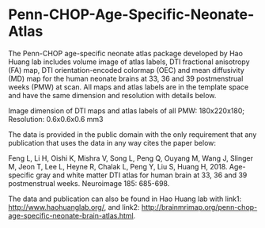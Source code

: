# Penn-CHOP-Age-Specific-Neonate-Atlas
The Penn-CHOP age-specific neonate atlas package developed by Hao Huang lab includes volume image of atlas labels, DTI fractional anisotropy (FA) map, DTI orientation-encoded colormap (OEC) and mean diffusivity (MD) map for the human neonate brains at 33, 36 and 39 postmenstrual weeks (PMW) at scan. All maps and atlas labels are in the template space and have the same dimension and resolution with details below. 
         
Image dimension of DTI maps and atlas labels of all PMW: 180x220x180;
Resolution: 0.6x0.6x0.6 mm3

The data is provided in the public domain with the only requirement that any publication that uses the data in any way cites the paper below:

Feng L, Li H, Oishi K, Mishra V, Song L, Peng Q, Ouyang M, Wang J, Slinger M, Jeon T, Lee L, Heyne R, Chalak L, Peng Y, Liu S, Huang H, 2018. Age-specific gray and white matter DTI atlas for human brain at 33, 36 and 39 postmenstrual weeks. Neuroimage 185: 685-698. 

The data and publication can also be found in Hao Huang lab with link1: http://www.haohuanglab.org/, and link2: http://brainmrimap.org/penn-chop-age-specific-neonate-brain-atlas.html.
